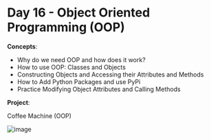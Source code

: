 # Day 16 - Object Oriented Programming (OOP)

**Concepts**:
- Why do we need OOP and how does it work?
- How to use OOP: Classes and Objects
- Constructing Objects and Accessing their Attributes and Methods
- How to Add Python Packages and use PyPi
- Practice Modifying Object Attributes and Calling Methods

**Project**:

Coffee Machine (OOP)

![image](https://github.com/Snoower/100-days-of-code-python/assets/56703794/e5ef9062-4f9b-4eba-b8f7-28c258d8a24e)

